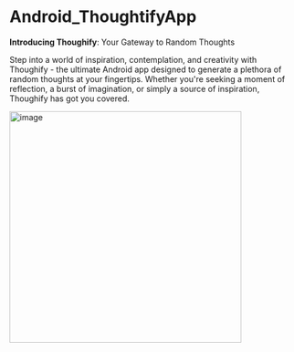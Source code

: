 # Android_ThoughtifyApp

**Introducing Thoughify**: Your Gateway to Random Thoughts

Step into a world of inspiration, contemplation, and creativity with Thoughify - the ultimate Android app designed to generate a plethora of random thoughts at your fingertips. Whether you're seeking a moment of reflection, a burst of imagination, or simply a source of inspiration, Thoughify has got you covered.


<img width="406" alt="image" src="https://github.com/Sarthak-IET2019/Android_ThoughtifyApp/assets/78343507/81b70f73-59ee-44e1-8e83-259d88d3796d">
